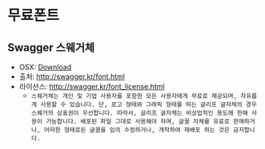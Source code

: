 # 무료폰트

## Swagger 스웨거체
* OSX: [Download](SDSwagger.otf)
* 출처: http://swagger.kr/font.html
* 라이선스: http://swagger.kr/font_license.html
  * `스웨거체는 개인 및 기업 사용자를 포함한 모든 사용자에게 무료로 제공되며, 자유롭게 사용할 수 있습니다. 단, 로고 형태와 그래픽 형태를 띄는 글리프 글자체의 경우 스웨거의 상표권이 우선합니다. 따라서, 글리프 글자체는 비상업적인 용도에 한해 사용이 가능합니다. 배포된 파일 그대로 사용해야 하며, 글꼴 자체를 유료로 판매하거나, 어떠한 형태로든 글꼴을 임의 수정하거나, 개작하여 재배포 하는 것은 금지합니다.`

